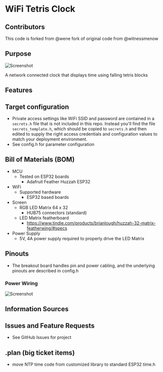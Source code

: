 # WiFi Tetris Clock

## Contributors
This code is forked from @wene fork of original code from @witnessmenow

## Purpose
![Screenshot](readme/front_face.png)

A network connected clock that displays time using falling tetris blocks

## Features

## Target configuration
- Private access settings like WiFi SSID and password are contained in a `secrets.h` file that is not included in this repo.  Instead you'll find the file `secrets_template.h`, which should be copied to `secrets.h` and then edited to supply the right access credentials and configuration values to match your deployment environment.
- See config.h for parameter configuration

## Bill of Materials (BOM)
- MCU
    - Tested on ESP32 boards
      - Adafruit Feather Huzzah ESP32
- WiFi
    - Supported hardware
        - ESP32 based boards
- Screen
  - RGB LED Matrix 64 x 32
    - HUB75 connectors (standard)
  - LED Matrix featherboard
    - https://www.tindie.com/products/brianlough/huzzah-32-matrix-featherwing/#specs
- Power Supply
  - 5V, 4A power supply required to properly drive the LED Matrix

## Pinouts
- The breakout board handles pin and power cabling, and the underlying pinouts are described in config.h

### Power Wiring
![Screenshot](readme/wiring.png)

## Information Sources

## Issues and Feature Requests
- See GitHub Issues for project

## .plan (big ticket items)
- move NTP time code from customized library to standard ESP32 time.h